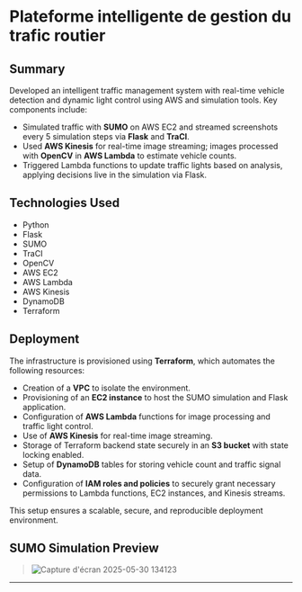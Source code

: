 # Plateforme intelligente de gestion du trafic routier

## Summary

Developed an intelligent traffic management system with real-time vehicle detection and dynamic light control using AWS and simulation tools. Key components include:

- Simulated traffic with **SUMO** on AWS EC2 and streamed screenshots every 5 simulation steps via **Flask** and **TraCI**.
- Used **AWS Kinesis** for real-time image streaming; images processed with **OpenCV** in **AWS Lambda** to estimate vehicle counts.
- Triggered Lambda functions to update traffic lights based on analysis, applying decisions live in the simulation via Flask.

## Technologies Used

- Python  
- Flask  
- SUMO  
- TraCI  
- OpenCV  
- AWS EC2  
- AWS Lambda  
- AWS Kinesis  
- DynamoDB  
- Terraform  

## Deployment

The infrastructure is provisioned using **Terraform**, which automates the following resources:

- Creation of a **VPC** to isolate the environment.
- Provisioning of an **EC2 instance** to host the SUMO simulation and Flask application.
- Configuration of **AWS Lambda** functions for image processing and traffic light control.
- Use of **AWS Kinesis** for real-time image streaming.
- Storage of Terraform backend state securely in an **S3 bucket** with state locking enabled.
- Setup of **DynamoDB** tables for storing vehicle count and traffic signal data.
- Configuration of **IAM roles and policies** to securely grant necessary permissions to Lambda functions, EC2 instances, and Kinesis streams.

This setup ensures a scalable, secure, and reproducible deployment environment.

## SUMO Simulation Preview

> ![Capture d'écran 2025-05-30 134123](https://github.com/user-attachments/assets/61a08eef-9586-4726-bf64-f483f65500c1)




---




